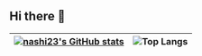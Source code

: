 ## Hi there 👋

| [![nashi23's GitHub stats](https://github-readme-nashi23.vercel.app/api?username=nashi23&include_orgs=true&show_icons=true)](https://github.com/anuraghazra/github-readme-stats)| ![Top Langs](https://github-readme-nashi23.vercel.app/api/top-langs/?username=nashi23&layout=compact&role=owner,collaborator)| 
| ------------- | ------------- |
